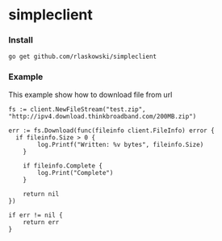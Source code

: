 # simpleclient

### Install
```
go get github.com/rlaskowski/simpleclient
```

### Example

This example show how to download file from url

```
fs := client.NewFileStream("test.zip", "http://ipv4.download.thinkbroadband.com/200MB.zip")

err := fs.Download(func(fileinfo client.FileInfo) error {
  if fileinfo.Size > 0 {
		log.Printf("Written: %v bytes", fileinfo.Size)
	}

	if fileinfo.Complete {
		log.Print("Complete")
	}

	return nil
})

if err != nil {
    return err
}


